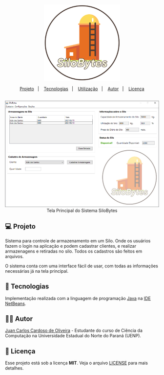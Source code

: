 <p align="center">
  <img src=".github/SiloBytes.png" width="250"/><br/>  
</p>
<p align="center">
  <a href="#-projeto">Projeto</a>&nbsp;&nbsp;&nbsp;|&nbsp;&nbsp;&nbsp;
  <a href="#-tecnologias">Tecnologias</a>&nbsp;&nbsp;&nbsp;|&nbsp;&nbsp;&nbsp;  
  <a href="#-utilização">Utilização</a>&nbsp;&nbsp;&nbsp;|&nbsp;&nbsp;&nbsp;
  <a href="#-autor">Autor</a>&nbsp;&nbsp;&nbsp;|&nbsp;&nbsp;&nbsp;
  <a href="#memo-licença">Licença</a>
</p>

<p align="center">
  <br/>
  <img src=".github/TelaPrincipal.png"/>
  <br>Tela Principal do Sistema SiloBytes
</p>

## 💻 Projeto

Sistema para controle de armazenamento em um Silo. Onde os usuários fazem o login na aplicação e podem cadastrar clientes, e realizar armazenagens e retiradas no silo.
Todos os cadastros são feitos em arquivos.

O sistema conta com uma interface fácil de usar, com todas as informações necessárias já na tela principal.

## 🚀 Tecnologias

Implementação realizada com a linguagem de programação [Java](https://www.oracle.com/java/) na [IDE NetBeans](https://netbeans.org/).

## 👨‍💻 Autor

[Juan Carlos Cardoso de Oliveira](https://github.com/juanoliveira82) - Estudante do curso de Ciência da Computação na Universidade Estadual do Norte do Paraná (UENP).

## :memo: Licença

Esse projeto está sob a licença **MIT**. Veja o arquivo [LICENSE](LICENSE) para mais detalhes.
